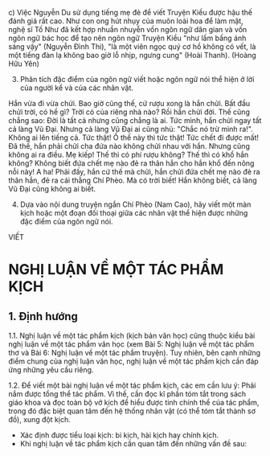 c) Việc Nguyễn Du sử dụng tiếng mẹ đẻ để viết Truyện Kiều được hậu thế đánh giá rất cao. Như con ong hút nhụy của muôn loài hoa để làm mật, nghệ sĩ Tố Như đã kết hợp nhuần nhuyễn vốn ngôn ngữ dân gian và vốn ngôn ngữ bác học để tạo nên ngôn ngữ Truyện Kiều "như lấm bấng ánh sáng vậy" (Nguyễn Đình Thi), "là một viên ngọc quý cơ hồ không có vết, là một tiếng đàn lạ không bao giờ lỗ nhịp, ngưng cung" (Hoài Thanh). (Hoàng Hữu Yên)

3. Phân tích đặc điểm của ngôn ngữ viết hoặc ngôn ngữ nói thể hiện ở lời của người kể và của các nhân vật.

Hắn vừa đi vừa chửi. Bao giờ cũng thế, cứ rượu xong là hắn chửi. Bất đầu chửi trời, có hề gì? Trời có của riêng nhà nào? Rồi hắn chửi đời. Thế cũng chẳng sao: Đời là tất cả nhưng cũng chẳng là ai. Tức mình, hắn chửi ngay tất cả làng Vũ Đại. Nhưng cả làng Vũ Đại ai cũng nhủ: "Chắc nó trừ mình ra!". Không ai lên tiếng cả. Tức thật! Ồ thế này thì tức thật! Tức chết đi được mất! Đã thế, hắn phải chửi cha đứa nào không chửi nhau với hắn. Nhưng cũng không ai ra điều. Mẹ kiếp! Thế thì có phí rượu không? Thế thì có khổ hắn không? Không biết đứa chết mẹ nào đẻ ra thân hắn cho hắn khổ đến nông nỗi này! A ha! Phải đấy, hắn cứ thế mà chửi, hắn chửi đứa chết mẹ nào đẻ ra thân hắn, đẻ ra cái thằng Chí Phèo. Mà có trời biết! Hắn không biết, cả làng Vũ Đại cũng không ai biết.

4. Dựa vào nội dung truyện ngắn Chí Phèo (Nam Cao), hãy viết một màn kịch hoặc một đoạn đối thoại giữa các nhân vật thể hiện được những đặc điểm của ngôn ngữ nói.

VIẾT

# NGHỊ LUẬN VỀ MỘT TÁC PHẨM KỊCH

## 1. Định hướng

1.1. Nghị luận về một tác phẩm kịch (kịch bản văn học) cũng thuộc kiểu bài nghị luận về một tác phẩm văn học (xem Bài 5: Nghị luận về một tác phẩm thơ và Bài 6: Nghị luận về một tác phẩm truyện). Tuy nhiên, bên cạnh những điểm chung của nghị luận văn học, nghị luận về một tác phẩm kịch cần đáp ứng những yêu cầu riêng.

1.2. Để viết một bài nghị luận về một tác phẩm kịch, các em cần lưu ý: Phải nắm được tổng thể tác phẩm. Vì thế, cần đọc kĩ phần tóm tắt trong sách giáo khoa và đọc toàn bộ vở kịch để hiểu được tinh chính thể của tác phẩm, trong đó đặc biệt quan tâm đến hệ thống nhân vật (có thể tóm tắt thành sơ đồ), xung đột kịch.

- Xác định được tiểu loại kịch: bi kịch, hài kịch hay chính kịch.
- Khi nghị luận về tác phẩm kịch cần quan tâm đến những vấn đề sau: